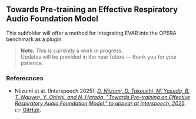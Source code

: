 ## Towards Pre-training an Effective Respiratory Audio Foundation Model

This subfolder will offer a method for integrating EVAR into the OPERA benchmark as a plugin.

> **Note:** This is currently a work in progress.  
> Updates will be provided in the near future — thank you for your patience.

### Referecnces

- Niizumi et al. (Interspeech 2025): *[D. Niizumi, D. Takeuchi, M. Yasuda, B. T. Nguyen, Y. Ohishi, and N. Harada, "Towards Pre-training an Effective Respiratory Audio Foundation Model," to appear at Interspeech, 2025](https://arxiv.org/abs/TBD).* 👉  [GitHub](https://github.com/nttcslab/eval-audio-repr/tree/main/plugin/OPERA).
